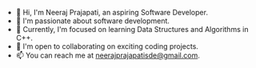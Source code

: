 - 👋 Hi, I'm Neeraj Prajapati, an aspiring Software Developer.
- 👀 I'm passionate about software development.
- 🌱 Currently, I'm focused on learning Data Structures and Algorithms in C++.
- 💞️ I'm open to collaborating on exciting coding projects.
- 📫 You can reach me at [neerajprajapatisde@gmail.com](mailto:neerajprajapatisde@gmail.com).
